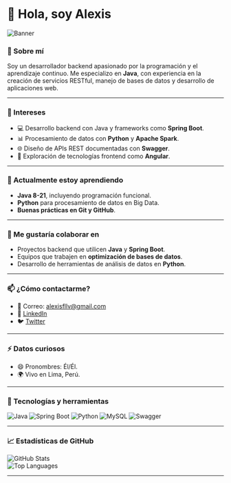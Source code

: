 # 👋 Hola, soy Alexis 

![Banner](https://via.placeholder.com/1200x300?text=Bienvenido+a+mi+perfil+GitHub)

### 🌟 Sobre mí
Soy un desarrollador backend apasionado por la programación y el aprendizaje continuo. Me especializo en **Java**, con experiencia en la creación de servicios RESTful, manejo de bases de datos y desarrollo de aplicaciones web.  

---

### 🎯 Intereses
- 💻 Desarrollo backend con Java y frameworks como **Spring Boot**.
- 📊 Procesamiento de datos con **Python** y **Apache Spark**.
- 🌐 Diseño de APIs REST documentadas con **Swagger**.
- 🎨 Exploración de tecnologías frontend como **Angular**.

---

### 🚀 Actualmente estoy aprendiendo
- **Java 8-21**, incluyendo programación funcional.
- **Python** para procesamiento de datos en Big Data.
- **Buenas prácticas en Git y GitHub**.

---

### 🤝 Me gustaría colaborar en
- Proyectos backend que utilicen **Java** y **Spring Boot**.
- Equipos que trabajen en **optimización de bases de datos**.
- Desarrollo de herramientas de análisis de datos en **Python**.

---

### 📫 ¿Cómo contactarme?
- 📧 Correo: alexisfllv@gmail.com
- 💼 [LinkedIn](https://linkedin.com/in/tu-perfil)
- 🐦 [Twitter](https://twitter.com/tu_usuario)  

---

### ⚡ Datos curiosos
- 😄 Pronombres: Él/Él.
- 🌍 Vivo en Lima, Perú.

---

### 📌 Tecnologías y herramientas
![Java](https://img.shields.io/badge/Java-ED8B00?style=for-the-badge&logo=java&logoColor=white)
![Spring Boot](https://img.shields.io/badge/Spring%20Boot-6DB33F?style=for-the-badge&logo=spring&logoColor=white)
![Python](https://img.shields.io/badge/Python-3776AB?style=for-the-badge&logo=python&logoColor=white)
![MySQL](https://img.shields.io/badge/MySQL-4479A1?style=for-the-badge&logo=mysql&logoColor=white)
![Swagger](https://img.shields.io/badge/Swagger-85EA2D?style=for-the-badge&logo=swagger&logoColor=black)

---

### 📈 Estadísticas de GitHub
![GitHub Stats](https://github-readme-stats.vercel.app/api?username=Alexisfllv&show_icons=true&theme=radical)  
![Top Languages](https://github-readme-stats.vercel.app/api/top-langs/?username=Alexisfllv&layout=compact&theme=radical)

---

<!---
Alexisfllv/Alexisfllv is a ✨ special ✨ repository because its `README.md` (this file) appears on your GitHub profile.
--->
